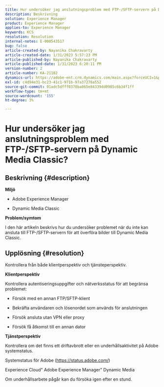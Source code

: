 ```yaml
---
title: Hur undersöker jag anslutningsproblem med FTP-/SFTP-servern på Dynamic Media Classic?
description: Beskrivning
solution: Experience Manager
product: Experience Manager
applies-to: Experience Manager
keywords: KCS
resolution: Resolution
internal-notes: E-000543517
bug: false
article-created-by: Nayanika Chakravarty
article-created-date: 1/31/2023 5:57:23 PM
article-published-by: Nayanika Chakravarty
article-published-date: 1/31/2023 6:20:11 PM
version-number: 2
article-number: KA-21182
dynamics-url: https://adobe-ent.crm.dynamics.com/main.aspx?forceUCI=1&pagetype=entityrecord&etn=knowledgearticle&id=b8a6a1b1-90a1-ed11-aad1-6045bd0063aa
exl-id: c4d94e31-bc23-41c1-971b-97a37276a552
source-git-commit: 01adc5dfff0378ba865e84339dd0985c6b34f1ff
workflow-type: tm+mt
source-wordcount: '155'
ht-degree: 3%

---
```


# Hur undersöker jag anslutningsproblem med FTP-/SFTP-servern på Dynamic Media Classic?

## Beskrivning {#description}


<b>Miljö</b>

- Adobe Experience Manager

- Dynamic Media Classic

<b>Problem/symtom</b>

I den här artikeln beskrivs hur du undersöker problemet när du inte kan ansluta till FTP-/SFTP-servern för att överföra bilder till Dynamic Media Classic.


## Upplösning {#resolution}


Kontrollera från både klientperspektiv och tjänsteperspektiv.

<b>Klientperspektiv</b>

Kontrollera autentiseringsuppgifter och nätverksstatus för att begränsa problemet:

- Försök med en annan FTP/SFTP-klient

- Bekräfta användaren och lösenordet som används för anslutningen

- Försök ansluta utan VPN eller proxy

- Försök få åtkomst till en annan dator

<b>Tjänstperspektiv</b>

Kontrollera om det finns ett driftavbrott eller en underhållsaktivitet på Adobe systemstatus.

Systemstatus för Adobe (https://status.adobe.com/)

Experience Cloud&quot; Adobe Experience Manager&quot; Dynamic Media

Om underhållsarbete pågår kan du försöka igen efter en stund.
